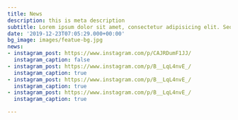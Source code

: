 ```yaml
---
title: News
description: this is meta description
subtitle: Lorem ipsum dolor sit amet, consectetur adipisicing elit. Sequi, repudiandae.
date: '2019-12-23T07:05:29.000+00:00'
bg_image: images/featue-bg.jpg
news:
- instagram_post: https://www.instagram.com/p/CAJRDumF1JJ/
  instagram_caption: false
- instagram_post: https://www.instagram.com/p/B__LqL4nvE_/
  instagram_caption: true
- instagram_post: https://www.instagram.com/p/B__LqL4nvE_/
  instagram_caption: true
- instagram_post: https://www.instagram.com/p/B__LqL4nvE_/
  instagram_caption: true

---
```

